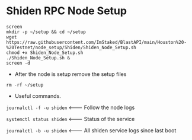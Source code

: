 # Shiden RPC Node Setup 

```
screen
mkdir -p ~/setup && cd ~/setup
wget https://raw.githubusercontent.com/ImStaked/BlastAPI/main/Houston%20-%20Testnet/node_setup/Shiden/Shiden_Node_Setup.sh
chmod +x Shiden_Node_Setup.sh
./Shiden_Node_Setup.sh &
screen -d
```

- After the node is setup remove the setup files

``` rm -rf ~/setup ```

- Useful commands.

```journalctl -f -u shiden```   <--- Follow the node logs

```systemctl status shiden```   <--- Status of the service

```journalctl -b -u shiden```   <--- All shiden service logs since last boot



